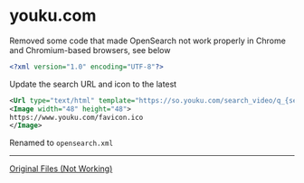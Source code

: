 # youku.com
Removed some code that made OpenSearch not work properly in Chrome and Chromium-based browsers, see below
```xml
<?xml version="1.0" encoding="UTF-8"?>
```
Update the search URL and icon to the latest
```xml
<Url type="text/html" template="https://so.youku.com/search_video/q_{searchTerms}"/>
<Image width="48" height="48">
https://www.youku.com/favicon.ico
</Image>
```
Renamed to ```opensearch.xml```

---
[Original Files (Not Working)](../_archive/youku.com/)